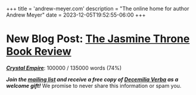 +++
title = 'andrew-meyer.com'
description = "The online home for author Andrew Meyer"
date = 2023-12-05T19:52:55-06:00
+++
# New Blog Post: [The Jasmine Throne Book Review](/posts/2024-book-review-jasmine-throne-tasha-suri/)

***[Crystal Empire](/works/crystal-empire/)***: 100000 / 135000 words (74%)

***Join the [mailing list](https://forms.gle/YYKhv4GvREFMUBX38) and receive a free copy of [*Decemilia Verba*](/works/decemilia) as a welcome gift!*** We promise to never share this information or spam you.